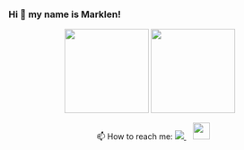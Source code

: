 ### Hi 👋 my name is Marklen!

<p align = 'center'>
 <a href="https://github-readme-stats.vercel.app/api?username=dzholdoshev&show_icons=true&count_private=true"><img height=150 src="https://github-readme-stats.vercel.app/api?username=dzholdoshev&show_icons=true&count_private=true" /></a>
<a href="https://github.com/dzholdoshev/github-readme-stats"><img height=150 src="https://github-readme-stats.vercel.app/api/top-langs/?username=dzholdoshev&layout=compact" /></a>
 </p>
<p align='center'>
  &nbsp;&nbsp; 📫  How to reach me:
  <a href="https://www.linkedin.com/in/marklendzholdoshev/" target="_blank">
    <img src="https://img.shields.io/badge/linkedin-%230077B5.svg?&style=for-the-badge&logo=linkedin&logoColor=white" />
  </a>&nbsp;&nbsp;
 <a href="mailto:marklen86@gmail.com" target="_blank"><img height="30" src="https://img.shields.io/badge/-Gmail.com-D14836?style=flat-square&logo=Gmail&logoColor=white"></a>
</p>

 <p align='center'>

</p>

